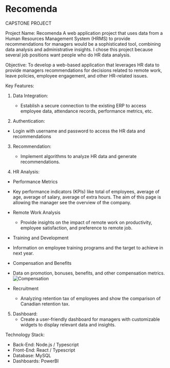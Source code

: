 # Recomenda

CAPSTONE PROJECT 

Project Name: Recomenda 
A web application project that uses data from a Human Resources Management System (HRMS) to provide recommendations for managers would be a sophisticated tool, combining data analysis and administrative insights. 
I chose this project because several job positions want people who do HR data analysis.

Objective:
To develop a web-based application that leverages HR data to provide managers recommendations for decisions related to remote work, leave policies, employee engagement, and other HR-related issues.

Key Features:

1. Data Integration:
   - Establish a secure connection to the existing ERP to access employee data, attendance records, performance metrics, etc.

2. Authentication:
 - Login with username and password to access the HR data and recommendations

3. Recommendation:
   - Implement algorithms to analyze HR data and generate recommendations.

4. HR Analysis:
- Performance Metrics
 - Key performance indicators (KPIs) like total of employees, average of age, average of salary, average of extra hours. The aim of this page is allowing the manager see the overview of the company. 


- Remote Work Analysis
   - Provide insights on the impact of remote work on productivity, employee satisfaction, and preference to remote job.

- Training and Development
 - Information on employee training programs and the target to achieve in next year.

- Compensation and Benefits
 - Data on promotion, bonuses, benefits, and other compensation metrics.
    ![Compensation](CompensationDashboard.png)

- Recruitment 
  - Analyzing retention tax of employees and show the comparison of Canadian retention tax. 

5. Dashboard:
   - Create a user-friendly dashboard for managers with customizable widgets to display relevant data and insights.

Technology Stack:
- Back-End: Node.js / Typescript
- Front-End: React / Typescript
- Database: MySQL
- Dashboards: PowerBI 

